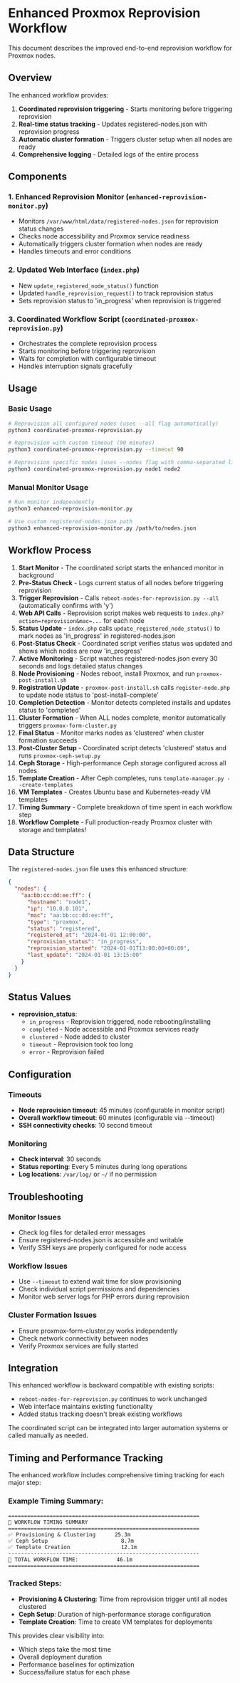 # Enhanced Proxmox Reprovision Workflow

This document describes the improved end-to-end reprovision workflow for Proxmox nodes.

## Overview

The enhanced workflow provides:
1. **Coordinated reprovision triggering** - Starts monitoring before triggering reprovision
2. **Real-time status tracking** - Updates registered-nodes.json with reprovision progress  
3. **Automatic cluster formation** - Triggers cluster setup when all nodes are ready
4. **Comprehensive logging** - Detailed logs of the entire process

## Components

### 1. Enhanced Reprovision Monitor (`enhanced-reprovision-monitor.py`)
- Monitors `/var/www/html/data/registered-nodes.json` for reprovision status changes
- Checks node accessibility and Proxmox service readiness
- Automatically triggers cluster formation when nodes are ready
- Handles timeouts and error conditions

### 2. Updated Web Interface (`index.php`)
- New `update_registered_node_status()` function
- Updated `handle_reprovision_request()` to track reprovision status
- Sets reprovision status to 'in_progress' when reprovision is triggered

### 3. Coordinated Workflow Script (`coordinated-proxmox-reprovision.py`)
- Orchestrates the complete reprovision process
- Starts monitoring before triggering reprovision
- Waits for completion with configurable timeout
- Handles interruption signals gracefully

## Usage

### Basic Usage
```bash
# Reprovision all configured nodes (uses --all flag automatically)
python3 coordinated-proxmox-reprovision.py

# Reprovision with custom timeout (90 minutes)
python3 coordinated-proxmox-reprovision.py --timeout 90

# Reprovision specific nodes (uses --nodes flag with comma-separated list)
python3 coordinated-proxmox-reprovision.py node1 node2
```

### Manual Monitor Usage
```bash
# Run monitor independently  
python3 enhanced-reprovision-monitor.py

# Use custom registered-nodes.json path
python3 enhanced-reprovision-monitor.py /path/to/nodes.json
```

## Workflow Process

1. **Start Monitor** - The coordinated script starts the enhanced monitor in background
2. **Pre-Status Check** - Logs current status of all nodes before triggering reprovision
3. **Trigger Reprovision** - Calls `reboot-nodes-for-reprovision.py --all` (automatically confirms with 'y')
4. **Web API Calls** - Reprovision script makes web requests to `index.php?action=reprovision&mac=...` for each node
5. **Status Update** - `index.php` calls `update_registered_node_status()` to mark nodes as 'in_progress' in registered-nodes.json
6. **Post-Status Check** - Coordinated script verifies status was updated and shows which nodes are now 'in_progress'
7. **Active Monitoring** - Script watches registered-nodes.json every 30 seconds and logs detailed status changes
8. **Node Provisioning** - Nodes reboot, install Proxmox, and run `proxmox-post-install.sh`
9. **Registration Update** - `proxmox-post-install.sh` calls `register-node.php` to update node status to 'post-install-complete'
10. **Completion Detection** - Monitor detects completed installs and updates status to 'completed'  
11. **Cluster Formation** - When ALL nodes complete, monitor automatically triggers `proxmox-form-cluster.py`
12. **Final Status** - Monitor marks nodes as 'clustered' when cluster formation succeeds  
13. **Post-Cluster Setup** - Coordinated script detects 'clustered' status and runs `proxmox-ceph-setup.py`
14. **Ceph Storage** - High-performance Ceph storage configured across all nodes
15. **Template Creation** - After Ceph completes, runs `template-manager.py --create-templates` 
16. **VM Templates** - Creates Ubuntu base and Kubernetes-ready VM templates
17. **Timing Summary** - Complete breakdown of time spent in each workflow step
18. **Workflow Complete** - Full production-ready Proxmox cluster with storage and templates!

## Data Structure

The `registered-nodes.json` file uses this enhanced structure:

```json
{
  "nodes": {
    "aa:bb:cc:dd:ee:ff": {
      "hostname": "node1", 
      "ip": "10.0.0.101",
      "mac": "aa:bb:cc:dd:ee:ff",
      "type": "proxmox",
      "status": "registered",
      "registered_at": "2024-01-01 12:00:00",
      "reprovision_status": "in_progress",
      "reprovision_started": "2024-01-01T13:00:00+00:00",
      "last_update": "2024-01-01 13:15:00"
    }
  }
}
```

## Status Values

- **reprovision_status**: 
  - `in_progress` - Reprovision triggered, node rebooting/installing
  - `completed` - Node accessible and Proxmox services ready
  - `clustered` - Node added to cluster
  - `timeout` - Reprovision took too long
  - `error` - Reprovision failed

## Configuration

### Timeouts
- **Node reprovision timeout**: 45 minutes (configurable in monitor script)
- **Overall workflow timeout**: 60 minutes (configurable via --timeout)
- **SSH connectivity checks**: 10 second timeout

### Monitoring
- **Check interval**: 30 seconds
- **Status reporting**: Every 5 minutes during long operations
- **Log locations**: `/var/log/` or `~/` if no permission

## Troubleshooting

### Monitor Issues
- Check log files for detailed error messages
- Ensure registered-nodes.json is accessible and writable
- Verify SSH keys are properly configured for node access

### Workflow Issues  
- Use `--timeout` to extend wait time for slow provisioning
- Check individual script permissions and dependencies
- Monitor web server logs for PHP errors during reprovision

### Cluster Formation Issues
- Ensure proxmox-form-cluster.py works independently
- Check network connectivity between nodes
- Verify Proxmox services are fully started

## Integration

This enhanced workflow is backward compatible with existing scripts:
- `reboot-nodes-for-reprovision.py` continues to work unchanged
- Web interface maintains existing functionality
- Added status tracking doesn't break existing workflows

The coordinated script can be integrated into larger automation systems or called manually as needed.

## Timing and Performance Tracking

The enhanced workflow includes comprehensive timing tracking for each major step:

### Example Timing Summary:
```
============================================================
🏁 WORKFLOW TIMING SUMMARY  
============================================================
✅ Provisioning & Clustering      25.3m
✅ Ceph Setup                       8.7m
✅ Template Creation                12.1m
------------------------------------------------------------
🎯 TOTAL WORKFLOW TIME:            46.1m
============================================================
```

### Tracked Steps:
- **Provisioning & Clustering**: Time from reprovision trigger until all nodes clustered
- **Ceph Setup**: Duration of high-performance storage configuration
- **Template Creation**: Time to create VM templates for deployments

This provides clear visibility into:
- Which steps take the most time
- Overall deployment duration
- Performance baselines for optimization
- Success/failure status for each phase